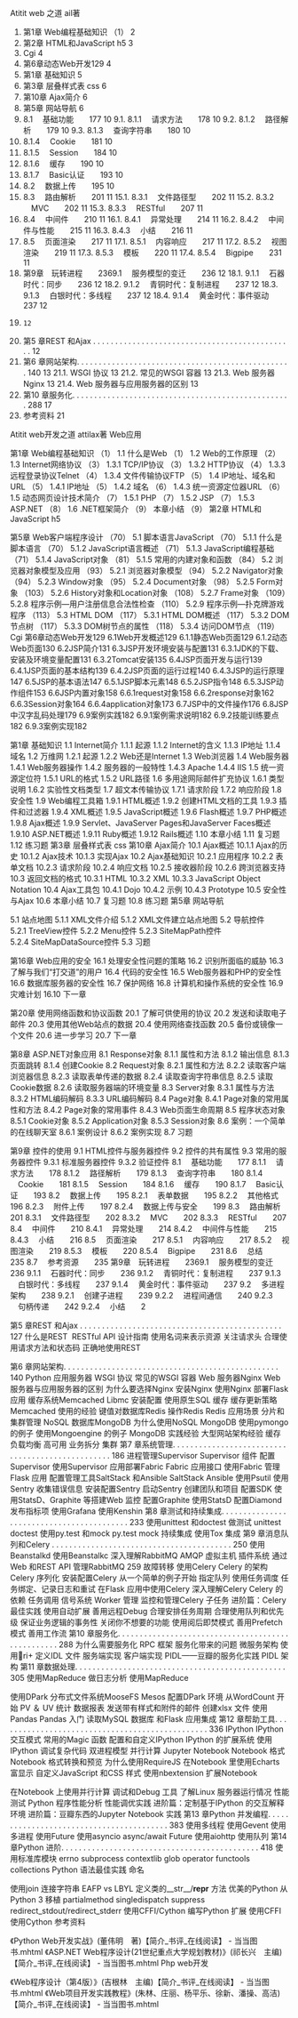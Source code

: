 Atitit web 之道 ail著

1. 第1章 Web编程基础知识 （1）	2
2. 第2章 HTML和JavaScript  h5	3
3. Cgi	4
4. 第6章动态Web开发129	4
5. 第1章  基础知识	5
6. 第3章  层叠样式表 css	6
7. 第10章  Ajax简介	6
8. 第5章 网站导航 	6
9. 8.1 　基础功能　　177	10
9.1. 8.1.1 　请求方法　　178	10
9.2. 8.1.2 　路径解析　　179	10
9.3. 8.1.3 　查询字符串　　180	10
10. 8.1.4 　Cookie　　181	10
11. 8.1.5 　Session　　184	10
12. 8.1.6 　缓存　　190	10
13. 8.1.7 　Basic认证　　193	10
14. 8.2 　数据上传　　195	10
15. 8.3 　路由解析　　201	11
15.1. 8.3.1 　文件路径型　　202	11
15.2. 8.3.2 　MVC　　202	11
15.3. 8.3.3 　RESTful　　207	11
16. 8.4 　中间件　　210	11
16.1. 8.4.1 　异常处理　　214	11
16.2. 8.4.2 　中间件与性能　　215	11
16.3. 8.4.3 　小结　　216	11
17. 8.5 　页面渲染　　217	11
17.1. 8.5.1 　内容响应　　217	11
17.2. 8.5.2 　视图渲染　　219	11
17.3. 8.5.3 　模板　　220	11
17.4. 8.5.4 　Bigpipe　　231	11
18. 第9章　玩转进程　　2369.1 　服务模型的变迁　　236	12
18.1. 9.1.1 　石器时代：同步　　236	12
18.2. 9.1.2 　青铜时代：复制进程　　237	12
18.3. 9.1.3 　白银时代：多线程　　237	12
18.4. 9.1.4 　黄金时代：事件驱动　　237	12
19. 	12
20. 第5 章REST 和Ajax . . . . . . . . . . . . . . . . . . . . . . . . . . . . . . . . . . . . . . . . . . . . . .	12
21. 第6 章网站架构. . . . . . . . . . . . . . . . . . . . . . . . . . . . . . . . . . . . . . . . . . . . . . . . . 140	13
21.1. WSGI 协议	13
21.2. 常见的WSGI 容器	13
21.3. Web 服务器Nginx	13
21.4. Web 服务器与应用服务器的区别	13
22. 第10 章服务化. . . . . . . . . . . . . . . . . . . . . . . . . . . . . . . . . . . . . . . . . . . . . . . . . . 288	17
23. 参考资料	21



Atitit web开发之道 attilax著
Web应用

第1章 Web编程基础知识 （1）
1.1 什么是Web （1）
1.2 Web的工作原理 （2）
1.3 Internet网络协议 （3）
1.3.1 TCP/IP协议 （3）
1.3.2 HTTP协议 （4）
1.3.3 远程登录协议Telnet （4）
1.3.4 文件传输协议FTP （5）
1.4 IP地址、域名和URL （5）
1.4.1 IP地址 （5）
1.4.2 域名 （6）
1.4.3 统一资源定位器URL （6）
1.5 动态网页设计技术简介 （7）
1.5.1 PHP （7）
1.5.2 JSP （7）
1.5.3 ASP.NET （8）
1.6 .NET框架简介 （9）
本章小结 （9）
第2章 HTML和JavaScript  h5

第5章 Web客户端程序设计 （70）
5.1 脚本语言JavaScript （70）
5.1.1 什么是脚本语言 （70）
5.1.2 JavaScript语言概述 （71）
5.1.3 JavaScript编程基础 （71）
5.1.4 JavaScript对象 （81）
5.1.5 常用的内建对象和函数 （84）
5.2 浏览器对象模型及应用 （93）
5.2.1 浏览器对象模型 （94）
5.2.2 Navigator对象 （94）
5.2.3 Window对象 （95）
5.2.4 Document对象 （98）
5.2.5 Form对象 （103）
5.2.6 History对象和Location对象 （108）
5.2.7 Frame对象 （109）
5.2.8 程序示例—用户注册信息合法性检查 （110）
5.2.9 程序示例—扑克牌游戏程序 （113）
5.3 HTML DOM （117）
5.3.1 HTML DOM概述 （117）
5.3.2 DOM节点树 （117）
5.3.3 DOM树节点的属性 （118）
5.3.4 访问DOM节点 （119）
Cgi
第6章动态Web开发129
6.1Web开发概述129
6.1.1静态Web页面129
6.1.2动态Web页面130
6.2JSP简介131
6.3JSP开发环境安装与配置131
6.3.1JDK的下载、安装及环境变量配置131
6.3.2Tomcat安装135
6.4JSP页面开发与运行139
6.4.1JSP页面的基本结构139
6.4.2JSP页面的运行过程140
6.4.3JSP的运行原理147
6.5JSP的基本语法147
6.5.1JSP脚本元素148
6.5.2JSP指令148
6.5.3JSP动作组件153
6.6JSP内置对象158
6.6.1request对象158
6.6.2response对象162
6.6.3Session对象164
6.6.4application对象173
6.7JSP中的文件操作176
6.8JSP中汉字乱码处理179
6.9案例实践182
6.9.1案例需求说明182
6.9.2技能训练要点182
6.9.3案例实现182

第1章  基础知识 
1.1  Internet简介 
1.1.1  起源 
1.1.2  Internet的含义 
1.1.3  IP地址 
1.1.4  域名 
1.2  万维网 
1.2.1  起源 
1.2.2  Web还是Internet 
1.3  Web浏览器 
1.4  Web服务器 
1.4.1  Web服务器操作 
1.4.2  服务器的一般特性 
1.4.3  Apache 
1.4.4  IIS 
1.5  统一资源定位符 
1.5.1  URL的格式 
1.5.2  URL路径 
1.6  多用途网际邮件扩充协议 
1.6.1  类型说明 
1.6.2  实验性文档类型 
1.7  超文本传输协议 
1.7.1  请求阶段 
1.7.2  响应阶段 
1.8  安全性 
1.9  Web编程工具箱 
1.9.1  HTML概述 
1.9.2  创建HTML文档的工具 
1.9.3  插件和过滤器 
1.9.4  XML概述 
1.9.5  JavaScript概述 
1.9.6  Flash概述 
1.9.7  PHP概述 
1.9.8  Ajax概述 
1.9.9  Servlet、JavaServer Pages和JavaServer Faces概述 
1.9.10  ASP.NET概述 
1.9.11  Ruby概述 
1.9.12  Rails概述 
1.10  本章小结 
1.11  复习题 
1.12  练习题 
 第3章  层叠样式表 css
 第10章  Ajax简介 
10.1  Ajax概述 
10.1.1  Ajax的历史 
10.1.2  Ajax技术 
10.1.3  实现Ajax 
10.2  Ajax基础知识 
10.2.1  应用程序 
10.2.2  表单文档 
10.2.3  请求阶段 
10.2.4  响应文档 
10.2.5  接收器阶段 
10.2.6  跨浏览器支持 
10.3  返回文档的格式 
10.3.1  HTML 
10.3.2  XML 
10.3.3  JavaScript Object Notation 
10.4  Ajax工具包 
10.4.1  Dojo 
10.4.2  示例 
10.4.3  Prototype 
10.5  安全性与Ajax 
10.6  本章小结 
10.7  复习题 
10.8  练习题 
 第5章 网站导航

5.1 站点地图
5.1.1 XML文件介绍
5.1.2 XML文件建立站点地图
5.2 导航控件
5.2.1 TreeView控件
5.2.2 Menu控件
5.2.3 SiteMapPath控件
5.2.4 SiteMapDataSource控件
5.3 习题

第16章 Web应用的安全
16.1 处理安全性问题的策略
16.2 识别所面临的威胁
16.3 了解与我们“打交道”的用户
16.4 代码的安全性
16.5 Web服务器和PHP的安全性
16.6 数据库服务器的安全性
16.7 保护网络
16.8 计算机和操作系统的安全性
16.9 灾难计划
16.10 下一章

第20章 使用网络函数和协议函数 
20.1 了解可供使用的协议 
20.2 发送和读取电子邮件 
20.3 使用其他Web站点的数据 
20.4 使用网络查找函数 
20.5 备份或镜像一个文件
20.6 进一步学习 
20.7 下一章 

第8章 ASP.NET对象应用
8.1 Response对象
8.1.1 属性和方法
8.1.2 输出信息
8.1.3 页面跳转
8.1.4 创建Cookie
8.2 Request对象
8.2.1 属性和方法
8.2.2 读取客户端浏览器信息
8.2.3 读取表单传递的数据
8.2.4 读取查询字符串信息
8.2.5 读取Cookie数据
8.2.6 读取服务器端的环境变量
8.3 Server对象
8.3.1 属性与方法
8.3.2 HTML编码解码
8.3.3 URL编码解码
8.4 Page对象
8.4.1 Page对象的常用属性和方法
8.4.2 Page对象的常用事件
8.4.3 Web页面生命周期
8.5 程序状态对象
8.5.1 Cookie对象
8.5.2 Application对象
8.5.3 Session对象
8.6 案例：一个简单的在线聊天室
8.6.1 案例设计
8.6.2 案例实现
8.7 习题

第9章 控件的使用
9.1 HTML控件与服务器控件
9.2 控件的共有属性
9.3 常用的服务器控件
9.3.1 标准服务器控件
9.3.2 验证控件
8.1 　基础功能　　177
8.1.1 　请求方法　　178
8.1.2 　路径解析　　179
8.1.3 　查询字符串　　180
8.1.4 　Cookie　　181 
8.1.5 　Session　　184
8.1.6 　缓存　　190
8.1.7 　Basic认证　　193
8.2 　数据上传　　195
8.2.1 　表单数据　　195
8.2.2 　其他格式　　196
8.2.3 　附件上传　　197
8.2.4 　数据上传与安全　　199
8.3 　路由解析　　201
8.3.1 　文件路径型　　202
8.3.2 　MVC　　202
8.3.3 　RESTful　　207
8.4 　中间件　　210
8.4.1 　异常处理　　214
8.4.2 　中间件与性能　　215
8.4.3 　小结　　216
8.5 　页面渲染　　217
8.5.1 　内容响应　　217
8.5.2 　视图渲染　　219
8.5.3 　模板　　220
8.5.4 　Bigpipe　　231
8.6 　总结　　235
8.7 　参考资源　　235
第9章　玩转进程　　2369.1 　服务模型的变迁　　236
9.1.1 　石器时代：同步　　236
9.1.2 　青铜时代：复制进程　　237
9.1.3 　白银时代：多线程　　237
9.1.4 　黄金时代：事件驱动　　237
9.2 　多进程架构　　238
9.2.1 　创建子进程　　239
9.2.2 　进程间通信　　240
9.2.3 　句柄传递　　242
9.2.4 　小结　　2


第5 章REST 和Ajax . . . . . . . . . . . . . . . . . . . . . . . . . . . . . . . . . . . . . . . . . . . . . . 
127
什么是REST 
RESTful API 设计指南
使用名词来表示资源
关注请求头
合理使用请求方法和状态码
正确地使用REST 


第6 章网站架构. . . . . . . . . . . . . . . . . . . . . . . . . . . . . . . . . . . . . . . . . . . . . . . . . 140
Python 应用服务器
WSGI 协议
常见的WSGI 容器
Web 服务器Nginx 
Web 服务器与应用服务器的区别
为什么要选择Nginx 
安装Nginx 
使用Nginx 部署Flask 应用
缓存系统Memcached 
Libmc 安装配置
使用原生SQL 缓存
缓存更新策略
Memcached 使用的经验
键值对数据库Redis 
操作Redis 
Redis 应用场景
分片和集群管理
NoSQL 数据库MongoDB 
为什么使用NoSQL 
MongoDB 
使用pymongo 的例子
使用Mongoengine 的例子
MongoDB 实践经验
大型网站架构经验
缓存
负载均衡
高可用
业务拆分
集群
第7 章系统管理. . . . . . . . . . . . . . . . . . . . . . . . . . . . . . . . . . . . . . . . . . . . . . . . . 186
进程管理Supervisor 
Supervisor 组件
配置Supervisor 
使用Supervisor 
应用部署Fabric 
Fabric 应用接口
使用Fabric 管理Flask 应用
配置管理工具SaltStack 和Ansible 
SaltStack 
Ansible 
使用Psutil 
使用Sentry 收集错误信息
安装配置Sentry 
启动Sentry 
创建团队和项目
配置SDK 
使用StatsD、Graphite 等搭建Web 监控
配置Graphite 
使用StatsD 
配置Diamond 
发布指标项
使用Grafana 
使用Kenshin 
第8 章测试和持续集成. . . . . . . . . . . . . . . . . . . . . . . . . . . . . . . . . . . . . . . . . . 233
使用unittest 和doctest 做测试
unittest 
doctest 
使用py.test 和mock 
py.test 
mock 
持续集成
使用Tox 集成
第9 章消息队列和Celery . . . . . . . . . . . . . . . . . . . . . . . . . . . . . . . . . . . . . . . . . 250
使用Beanstalkd 
使用Beanstalkc 
深入理解RabbitMQ 
AMQP 
虚拟主机
插件系统
通过Web 和REST API 管理RabbitMQ 259
故障转移
使用Celery 
Celery 的架构
Celery 序列化
安装配置Celery 
从一个简单的例子开始
指定队列
使用任务调度
任务绑定、记录日志和重试
在Flask 应用中使用Celery 
深入理解Celery 
Celery 的依赖
任务调用
信号系统
Worker 管理
监控和管理Celery 
子任务
进阶篇：Celery 最佳实践
使用自动扩展
善用远程Debug 
合理安排任务周期
合理使用队列和优先级
保证业务逻辑的事务性
关闭你不想要的功能
使用阅后即焚模式
善用Prefetch 模式
善用工作流
第10 章服务化. . . . . . . . . . . . . . . . . . . . . . . . . . . . . . . . . . . . . . . . . . . . . . . . . . 288
为什么需要服务化
RPC 框架
服务化带来的问题
微服务架构
使用ri 
定义IDL 文件
服务端实现
客户端实现
PIDL——豆瓣的服务化实践
PIDL 架构
第11 章数据处理. . . . . . . . . . . . . . . . . . . . . . . . . . . . . . . . . . . . . . . . . . . . . . . . 305
使用MapReduce 做日志分析
使用MapReduce 

使用DPark 
分布式文件系统MooseFS 
Mesos 
配置DPark 环境
从WordCount 开始
PV ＆ UV 统计
数据报表
发送带有样式和附件的邮件
创建xlsx 文件
使用Pandas 
Pandas 入门
读取MySQL 数据库
和Flask 应用集成
第12 章帮助工具. . . . . . . . . . . . . . . . . . . . . . . . . . . . . . . . . . . . . . . . . . . . . . . . 336
IPython 
IPython 交互模式
常用的Magic 函数
配置和自定义IPython 
IPython 的扩展系统
使用IPython 调试复杂代码
双进程模型
并行计算
Jupyter Notebook 
Notebook 格式
Notebook 格式转换和预览
为什么使用RequireJS 
在Notebook 里使用Echarts 
富显示
自定义JavaScript 和CSS 样式
使用nbextension 扩展Notebook 

在Notebook 上使用并行计算
调试和Debug 工具
了解Linux 服务器运行情况
性能测试
Python 程序性能分析
性能调优实践
进阶篇：定制基于IPython 的交互解释环境
进阶篇：豆瓣东西的Jupyter Notebook 实践
第13 章Python 并发编程. . . . . . . . . . . . . . . . . . . . . . . . . . . . . . . . . . . . . . . . . 383
使用多线程
使用Gevent 
使用多进程
使用Future 
使用asyncio 
async/await 
Future 
使用aiohttp 
使用队列
第14 章Python 进阶. . . . . . . . . . . . . . . . . . . . . . . . . . . . . . . . . . . . . . . . . . . . . 418
使用标准库模块
errno 
subprocess 
contextlib 
glob 
operator 
functools 
collections 
Python 语法最佳实践
命名

使用join 连接字符串
EAFP vs LBYL 
定义类的__str__/__repr__ 方法
优美的Python 
从Python 3 移植
partialmethod 
singledispatch 
suppress 
redirect_stdout/redirect_stderr 
使用CFFI/Cython 编写Python 扩展
使用CFFI 
使用Cython 
  参考资料


《Python Web开发实战》(董伟明　著)【简介_书评_在线阅读】 - 当当图书.mhtml
《ASP.NET Web程序设计(21世纪重点大学规划教材)》(祁长兴　主编)【简介_书评_在线阅读】 - 当当图书.mhtml
Php web开发

《Web程序设计（第4版）》(吉根林　主编)【简介_书评_在线阅读】 - 当当图书.mhtml
《Web项目开发实践教程》(朱林、庄丽、杨平乐、徐新、潘操、高洁)【简介_书评_在线阅读】 - 当当图书.mhtml
